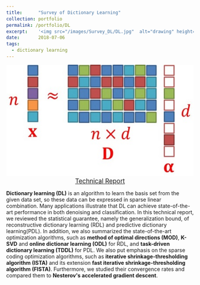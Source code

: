 ```yaml
---
title:      "Survey of Dictionary Learning"
collection: portfolio
permalink: /portfolio/DL
excerpt:    '<img src="/images/Survey_DL/DL.jpg"  alt="drawing" height="300"/>'
date:       2018-07-06
tags:
  - dictionary learning
---
```


<center>
<img src="/images/Survey_DL/DL.jpg"  alt="drawing" height="300"/>
</center>

<center>
	<a href="/files/Survey_Dictionary_Learning.pdf" target="_blank" class="btn btn-danger">
		<span style="font-size: 120%;">
		Technical Report
		</span>
	</a>
</center>

**Dictionary learning (DL)** is an algorithm to learn the basis set from the given data set, 
so these data can be expressed in sparse linear combination.
Many applications illustrate that DL can achieve state-of-the-art performance in both denoising and classification.
In this technical report, we reviewed the statistical guarantee, namely the generalization bound, 
of reconstructive dictionary learning (RDL) and predictive dictionary learning(PDL).
In addition, we also summarized the state-of-the-art optimization algorithms, such as 
**method of optimal directions (MOD)**, **K-SVD** and **online dictionar learning (ODL)** for RDL, 
and **task-driven dictionary learning (TDDL)** for PDL.
We also put emphasis on the sparse coding optimization algorithms, such as 
**iterative shrinkage-thresholding algorithm (ISTA)** and its extension **fast iterative shrinkage-thresholding algorithm (FISTA)**.
Furthermore, we studied their convergence rates and compared them to **Nesterov's accelerated gradient descent**.
